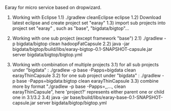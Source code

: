 Earay for micro service based on dropwizard.

1) Working with Eclipse
1.1) ./gradlew cleanEclipse eclipse
1.2) Download latest eclipse and create project set "earay"
1.3) import sub projects into project set "earay" , such as "base", "bigdata/bigtop"...

2) Working with one sub project (except framework "base")
2.1) ./gradlew -p bigdata/bigtop clean hadoopFatCapsule
2.2) java -jar bigdata/bigtop/build/libs/earay-bigtop-0.1-SNAPSHOT-capsule.jar server bigdata/bigtop/bigtop.yml

3) Working with combination of multiple projects
3.1) for all sub projects under "bigdata" : ./gradlew -p base -Papps=bigdata clean earayThinCapsule
3.2) for one sub project under "bigdata" : ./gradlew -p base -Papps=bigdata:bigtop clean earayThinCapsule
3.3) combine more by format "./gradlew -p base -Papps=<project1>,<project2>,...,<projectN> clean earayThinCapsule", here 'project?' represents either parent one or child one in 3.1/3.2
3.4) java -jar base/build/libs/earay-base-0.1-SNAPSHOT-capsule.jar server bigdata/bigtop/bigtop.yml
